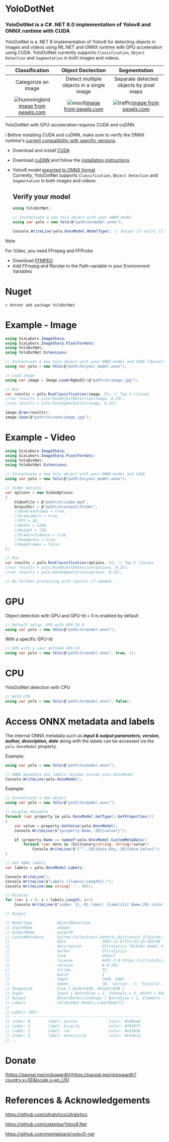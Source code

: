 # YoloDotNet

### YoloDotNet is a C# .NET 8.0 implementation of Yolov8 and ONNX runtime with CUDA

YoloDotNet is a .NET 8 implementation of Yolov8 for detecting objects in images and videos using ML.NET and ONNX runtime with GPU acceleration using CUDA.
YoloDotNet currently supports `Classification`, `Object Detection` and `Segmentation` in both images and videos.

| Classification | Object Dectection | Segmentation |
|:---:|:---:|:---:|
| Categorize an image | Detect multiple objects in a single image | Separate detected objects by pixel maps |
| ![hummingbird](https://user-images.githubusercontent.com/35733515/297393507-c8539bff-0a71-48be-b316-f2611c3836a3.jpg)[image from pexels.com](https://www.pexels.com/photo/hummingbird-drinking-nectar-from-blooming-flower-in-garden-5344570/) | ![result](https://user-images.githubusercontent.com/35733515/273405301-626b3c97-fdc6-47b8-bfaf-c3a7701721da.jpg)[image from pexels.com](https://www.pexels.com/photo/men-s-brown-coat-842912/) | ![traffic](https://github.com/NickSwardh/YoloDotNet/assets/35733515/3ae97613-46f7-46de-8c5d-e9240f1078e6)[image from pexels.com](https://www.pexels.com/photo/man-riding-a-black-touring-motorcycle-903972/) |

YoloDotNet with GPU-acceleration requires CUDA and cuDNN.

:information_source: Before installing CUDA and cuDNN, make sure to verify the ONNX runtime's [current compatibility with specific versions](https://onnxruntime.ai/docs/execution-providers/CUDA-ExecutionProvider.html#requirements).

- Download and install [CUDA](https://developer.nvidia.com/cuda-downloads)
- Download [cuDNN](https://developer.nvidia.com/cudnn) and follow the [installation instructions](https://docs.nvidia.com/deeplearning/cudnn/install-guide/index.html#install-windows)
- Yolov8 model [exported to ONNX format](https://docs.ultralytics.com/modes/export/#usage-examples)<br>
  Currently, YoloDotNet supports `Classification`, `Object Detection` and `Segmentation` in both images and videos
  
  ## Verify your model
  
  ```csharp
  using YoloDotNet;
  
  // Instantiate a new Yolo object with your ONNX-model
  using var yolo = new Yolo(@"path\to\model.onnx");
  
  Console.WriteLine(yolo.OnnxModel.ModelType); // Output if valid: Classification or ObjectDetection
  ```
  
> [!NOTE]
> For Video, you need FFmpeg and FFProbe
> - Download [FFMPEG](https://ffmpeg.org/download.html)
> - Add FFmpeg and ffprobe to the Path-variable in your Environment Variables

# Nuget
```
> dotnet add package YoloDotNet
```

# Example - Image

```csharp
using SixLabors.ImageSharp;
using SixLabors.ImageSharp.PixelFormats;
using YoloDotNet;
using YoloDotNet.Extensions;

// Instantiate a new Yolo object with your ONNX-model and CUDA (default)
using var yolo = new Yolo(@"path\to\your_model.onnx");

// Load image
using var image = Image.Load<Rgba32>(@"path\to\image.jpg");

// Run
var results = yolo.RunClassification(image, 5); // Top 5 classes
//var results = yolo.RunObjectDetection(image, 0.25);
//var results = yolo.RunSegmentation(image, 0.25);

image.Draw(results);
image.Save(@"path\to\save\image.jpg");
```

# Example - Video

```csharp
using SixLabors.ImageSharp;
using SixLabors.ImageSharp.PixelFormats;
using YoloDotNet;
using YoloDotNet.Extensions;

// Instantiate a new Yolo object with your ONNX-model and CUDA
using var yolo = new Yolo(@"path\to\your_model.onnx");

// Video options
var options = new VideoOptions
{
    VideoFile = @"path\to\video.mp4",
    OutputDir = @"path\to\output\folder",
    //GenerateVideo = true,
    //DrawLabels = true,
    //FPS = 30,
    //Width = 1280,
    //Height = 720,
    //DrawConfidence = true,
    //KeepAudio = true,
    //KeepFrames = false
};

// Run
var results = yolo.RunClassification(options, 5); // Top 5 classes
//var results = yolo.RunObjectDetection(options, 0.25);
//var results = yolo.RunSegmentation(options, 0.25);

// Do further processing with results if needed...
```

# GPU

Object detection with GPU and GPU-Id = 0 is enabled by default

```csharp
// Default setup. GPU with GPU-Id 0
using var yolo = new Yolo(@"path\to\model.onnx");
```

With a specific GPU-Id

```csharp
// GPU with a user defined GPU-Id
using var yolo = new Yolo(@"path\to\model.onnx", true, 1);
```
# CPU

YoloDotNet detection with CPU

```csharp
// With CPU
using var yolo = new Yolo(@"path\to\model.onnx", false);
```

# Access ONNX metadata and labels

The internal ONNX metadata such as ***input & output parameters, version, author, description, date*** along with the labels can be accessed via the `yolo.OnnxModel` property.

Example:

```csharp
using var yolo = new Yolo(@"path\to\model.onnx");

// ONNX metadata and labels resides inside yolo.OnnxModel
Console.WriteLine(yolo.OnnxModel);
```

Example:

```csharp
// Instantiate a new object
using var yolo = new Yolo(@"path\to\model.onnx");

// Display metadata
foreach (var property in yolo.OnnxModel.GetType().GetProperties())
{
    var value = property.GetValue(yolo.OnnxModel);
    Console.WriteLine($"{property.Name,-20}{value!}");

    if (property.Name == nameof(yolo.OnnxModel.CustomMetaData))
        foreach (var data in (Dictionary<string, string>)value!)
            Console.WriteLine($"{"",-20}{data.Key,-20}{data.Value}");
}

// Get ONNX labels
var labels = yolo.OnnxModel.Labels;

Console.WriteLine();
Console.WriteLine($"Labels ({labels.Length}):");
Console.WriteLine(new string('-', 58));

// Display
for (var i = 0; i < labels.Length; i++)
    Console.WriteLine($"index: {i,-8} label: {labels[i].Name,20} color: {labels[i].Color}");

// Output:

// ModelType           ObjectDetection
// InputName           images
// OutputName          output0
// CustomMetaData      System.Collections.Generic.Dictionary`2[System.String,System.String]
//                     date                2023-11-07T13:33:33.565196
//                     description         Ultralytics YOLOv8n model trained on coco.yaml
//                     author              Ultralytics
//                     task                detect
//                     license             AGPL-3.0 https://ultralytics.com/license
//                     version             8.0.202
//                     stride              32
//                     batch               1
//                     imgsz               [640, 640]
//                     names               {0: 'person', 1: 'bicycle', 2: 'car' ... }
// ImageSize           Size [ Width=640, Height=640 ]
// Input               Input { BatchSize = 1, Channels = 3, Width = 640, Height = 640 }
// Output              ObjectDetectionShape { BatchSize = 1, Elements = 84, Channels = 8400 }
// Labels              YoloDotNet.Models.LabelModel[]
//
// Labels (80):
// ---------------------------------------------------------
// index: 0        label: person              color: #5d8aa8
// index: 1        label: bicycle             color: #f0f8ff
// index: 2        label: car                 color: #e32636
// index: 3        label: motorcycle          color: #efdecd
// ...
```

# Donate
[https://paypal.me/nickswardh](https://paypal.me/nickswardh?country.x=SE&locale.x=en_US)

# References & Acknowledgements

https://github.com/ultralytics/ultralytics

https://github.com/sstainba/Yolov8.Net

https://github.com/mentalstack/yolov5-net
